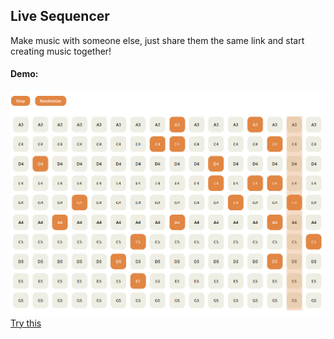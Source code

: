 ## Live Sequencer

Make music with someone else, just share them the same link and start creating music together!

#### Demo:

![Live sequencer](images/sequencer.jpg)  
[Try this](https://live-sequencer.herokuapp.com/)
